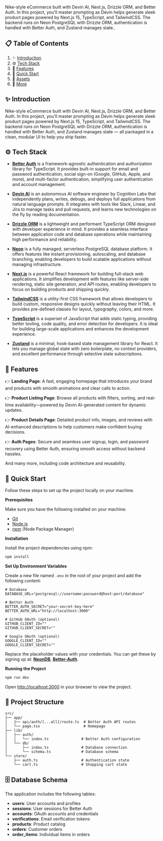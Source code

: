 
Nike-style eCommerce built with Devin AI, Next.js, Drizzle ORM, and Better Auth. In this project, you’ll master prompting as Devin helps generate sleek product pages powered by Next.js 15, TypeScript, and TailwindCSS. The backend runs on Neon PostgreSQL with Drizzle ORM, authentication is handled with Better Auth, and Zustand manages state..
## 📋 <a name="table">Table of Contents</a>

1. ✨ [Introduction](#introduction)
2. ⚙️ [Tech Stack](#tech-stack)
3. 🔋 [Features](#features)
4. 🤸 [Quick Start](#quick-start)
5. 🔗 [Assets](#links)
6. 🚀 [More](#more)


## <a name="introduction">✨ Introduction</a>

Nike-style eCommerce built with Devin AI, Next.js, Drizzle ORM, and Better Auth. In this project, you’ll master prompting as Devin helps generate sleek product pages powered by Next.js 15, TypeScript, and TailwindCSS. The backend runs on Neon PostgreSQL with Drizzle ORM, authentication is handled with Better Auth, and Zustand manages state — all packaged in a clean, modular UI to help you ship faster.


## <a name="tech-stack">⚙️ Tech Stack</a>

- **[Better Auth](https://www.better-auth.com/)** is a framework-agnostic authentication and authorization library for TypeScript. It provides built-in support for email and password authentication, social sign-on (Google, GitHub, Apple, and more), and multi-factor authentication, simplifying user authentication and account management.

- **[Devin AI](https://docs.devin.ai/get-started/devin-intro)** is an autonomous AI software engineer by Cognition Labs that independently plans, writes, debugs, and deploys full applications from natural language prompts. It integrates with tools like Slack, Linear, and Jira to manage tasks and pull requests, and learns new technologies on the fly by reading documentation.

- **[Drizzle ORM](https://orm.drizzle.team/)** is a lightweight and performant TypeScript ORM designed with developer experience in mind. It provides a seamless interface between application code and database operations while maintaining high performance and reliability.

- **[Neon](https://neon.com/)** is a fully managed, serverless PostgreSQL database platform. It offers features like instant provisioning, autoscaling, and database branching, enabling developers to build scalable applications without managing infrastructure.

- **[Next.js](https://nextjs.org/docs)** is a powerful React framework for building full-stack web applications. It simplifies development with features like server-side rendering, static site generation, and API routes, enabling developers to focus on building products and shipping quickly.

- **[TailwindCSS](https://tailwindcss.com/)** is a utility-first CSS framework that allows developers to build custom, responsive designs quickly without leaving their HTML. It provides pre-defined classes for layout, typography, colors, and more.

- **[TypeScript](https://www.typescriptlang.org/)** is a superset of JavaScript that adds static typing, providing better tooling, code quality, and error detection for developers. It is ideal for building large-scale applications and enhances the development experience.

- **[Zustand](https://zustand-demo.pmnd.rs)** is a minimal, hook-based state management library for React. It lets you manage global state with zero boilerplate, no context providers, and excellent performance through selective state subscriptions.

## <a name="features">🔋 Features</a>

👉 **Landing Page**: A fast, engaging homepage that introduces your brand and products with smooth animations and clear calls to action.

👉 **Product Listing Page**: Browse all products with filters, sorting, and real-time availability—powered by Devin AI-generated content for dynamic updates.

👉 **Product Details Page**: Detailed product info, images, and reviews with AI-enhanced descriptions to help customers make confident buying decisions.

👉 **Auth Pages**: Secure and seamless user signup, login, and password recovery using Better Auth, ensuring smooth access without backend hassles.

And many more, including code architecture and reusability.

## <a name="quick-start">🤸 Quick Start</a>

Follow these steps to set up the project locally on your machine.

**Prerequisites**

Make sure you have the following installed on your machine:

- [Git](https://git-scm.com/)
- [Node.js](https://nodejs.org/en)
- [npm](https://www.npmjs.com/) (Node Package Manager)


**Installation**

Install the project dependencies using npm:

```bash
npm install
```

**Set Up Environment Variables**

Create a new file named `.env` in the root of your project and add the following content:

```env
# Database
DATABASE_URL="postgresql://username:password@host:port/database"

# Better Auth
BETTER_AUTH_SECRET="your-secret-key-here"
BETTER_AUTH_URL="http://localhost:3000"

# GitHub OAuth (optional)
GITHUB_CLIENT_ID=""
GITHUB_CLIENT_SECRET=""

# Google OAuth (optional)
GOOGLE_CLIENT_ID=""
GOOGLE_CLIENT_SECRET=""
```

Replace the placeholder values with your credentials. You can get these by signing up at: [**NeonDB**](https://neon.com/), [**Better-Auth**](https://www.better-auth.com/).

**Running the Project**

```bash
npm run dev
```

Open [http://localhost:3000](http://localhost:3000) in your browser to view the project.

## 📁 Project Structure

```
src/
├── app/
│   ├── api/auth/[...all]/route.ts  # Better Auth API routes
│   └── page.tsx                    # Homepage
├── lib/
│   ├── auth/
│   │   └── index.ts               # Better Auth configuration
│   └── db/
│       ├── index.ts               # Database connection
│       └── schema.ts              # Database schema
└── store/
    ├── auth.ts                    # Authentication state
    └── cart.ts                    # Shopping cart state
```

## 🗄️ Database Schema

The application includes the following tables:

- **users**: User accounts and profiles
- **sessions**: User sessions for Better Auth
- **accounts**: OAuth accounts and credentials
- **verifications**: Email verification tokens
- **products**: Product catalog
- **orders**: Customer orders
- **order_items**: Individual items in orders

